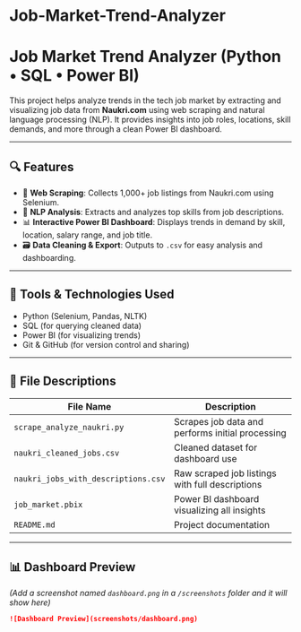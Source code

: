 # Job-Market-Trend-Analyzer
# Job Market Trend Analyzer (Python • SQL • Power BI)

This project helps analyze trends in the tech job market by extracting and visualizing job data from **Naukri.com** using web scraping and natural language processing (NLP). It provides insights into job roles, locations, skill demands, and more through a clean Power BI dashboard.

---

## 🔍 Features

- 🔎 **Web Scraping**: Collects 1,000+ job listings from Naukri.com using Selenium.
- 🧠 **NLP Analysis**: Extracts and analyzes top skills from job descriptions.
- 📊 **Interactive Power BI Dashboard**: Displays trends in demand by skill, location, salary range, and job title.
- 🗃️ **Data Cleaning & Export**: Outputs to `.csv` for easy analysis and dashboarding.

---

## 🧰 Tools & Technologies Used

- Python (Selenium, Pandas, NLTK)
- SQL (for querying cleaned data)
- Power BI (for visualizing trends)
- Git & GitHub (for version control and sharing)

---

## 📁 File Descriptions

| File Name                        | Description                                         |
|----------------------------------|-----------------------------------------------------|
| `scrape_analyze_naukri.py`       | Scrapes job data and performs initial processing   |
| `naukri_cleaned_jobs.csv`        | Cleaned dataset for dashboard use                  |
| `naukri_jobs_with_descriptions.csv` | Raw scraped job listings with full descriptions |
| `job_market.pbix`                | Power BI dashboard visualizing all insights        |
| `README.md`                      | Project documentation                              |

---

## 📊 Dashboard Preview

*(Add a screenshot named `dashboard.png` in a `/screenshots` folder and it will show here)*

```md
![Dashboard Preview](screenshots/dashboard.png)
